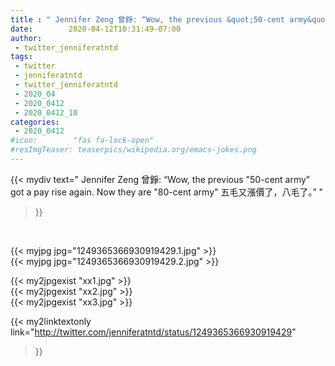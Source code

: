 ```yaml
---
title : " Jennifer Zeng 曾錚: “Wow, the previous &quot;50-cent army&quot; got a pay rise again. Now they are &quot;80-cent army&quot; 五毛又漲價了，八毛了。”  "
date:        2020-04-12T10:31:49-07:00
author:
 - twitter_jenniferatntd
tags:
 - twitter
 - jenniferatntd
 - twitter_jenniferatntd
 - 2020_04
 - 2020_0412
 - 2020_0412_10
categories:
 - 2020_0412
#icon:        "fas fa-lock-open"
#resImgTeaser: teaserpics/wikipedia.org/emacs-jokes.png
---
```


{{< mydiv text=" Jennifer Zeng 曾錚: “Wow, the previous &quot;50-cent army&quot; got a pay rise again. Now they are &quot;80-cent army&quot; 五毛又漲價了，八毛了。”  "
>}}
<br>


 {{< myjpg jpg="1249365366930919429.1.jpg" >}}<br>  {{< myjpg jpg="1249365366930919429.2.jpg" >}}<br> 

{{< my2jpgexist "xx1.jpg" >}}<br>
{{< my2jpgexist "xx2.jpg" >}}<br>
{{< my2jpgexist "xx3.jpg" >}}<br>


{{< my2linktextonly link="http://twitter.com/jenniferatntd/status/1249365366930919429"
>}}


<br>

